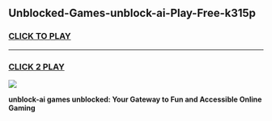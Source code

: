 
## Unblocked-Games-unblock-ai-Play-Free-k315p
<h3>
<a href="https://premium76.site?title=unblock-ai&ref=21A">CLICK TO PLAY</a></h3>
<hr>

<h3>
<a href="https://premium76.site?title=unblock-ai&ref=21A">CLICK 2 PLAY</a>
  
</h3>

<a href="https://premium76.site?title=unblock-ai&ref=21A"><img src="https://clearcache.store/games.png"></a>


**unblock-ai games unblocked: Your Gateway to Fun and Accessible Online Gaming**

